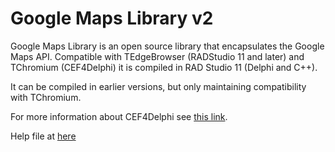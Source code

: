 # Google Maps Library v2

Google Maps Library is an open source library that encapsulates the Google Maps API. Compatible with TEdgeBrowser (RADStudio 11 and later) and TChromium (CEF4Delphi) it is compiled in RAD Studio 11 (Delphi and C++).

It can be compiled in earlier versions, but only maintaining compatibility with TChromium.

For more information about CEF4Delphi see [this link](https://github.com/salvadordf/CEF4Delphi).


Help file at [here](http://htmlpreview.github.io/?https://github.com/cadetill/gmlib_v2/master/Help/HTML/index.html)
